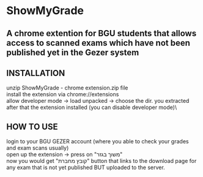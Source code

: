 # ShowMyGrade
A chrome extention for BGU students that allows access to scanned exams which have not been published yet in the Gezer system
-----------

INSTALLATION
-------------
unzip ShowMyGrade - chrome extension.zip file\
install the extension via chrome://extensions\
allow developer mode -> load unpacked -> choose the dir. you extracted\
after that the extension installed (you can disable developer mode)\

HOW TO USE
-----------
login to your BGU GEZER account (where you able to check your grades and exam scans usually)\
open up the extension -> press on "משוך בגזר"             
now you would get "קובץ מחברת" button that links to the download page for any exam that is not yet published BUT uploaded to the server.
